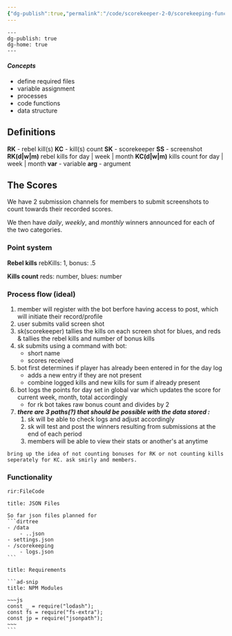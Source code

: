 ```yaml
---
{"dg-publish":true,"permalink":"/code/scorekeeper-2-0/scorekeeping-functional-outline/","dgPassFrontmatter":true}
---
```


```
---
dg-publish: true
dg-home: true
---
```


#### *Concepts*
- define required files
- variable assignment 
- processes
- code functions
- data structure

## Definitions
**RK** - rebel kill(s)
**KC** - kill(s) count
**SK** - scorekeeper 
**SS** - screenshot
**RK(d|w|m)** rebel kills for day | week | month
**KC(d|w|m)** kills count for day | week | month
**var** - variable 
**arg** - argument

## The Scores

We have 2 submission channels for members to submit screenshots to count towards their recorded scores. 

We then have *daily*, *weekly*, and *monthly* winners announced for each of the two categories. 

### Point system
**Rebel kills**
rebKills: 1,
bonus: .5

**Kills count**
reds: number,
blues: number

### Process flow (ideal)
1. member will register with the bot berfore having access to post, which will initiate their record/profile
2. user submits valid screen shot
3. sk(scorekeeper) tallies the kills on each screen shot for blues, and reds & tallies the rebel kills and number of bonus kills
4. sk submits using a command with bot:
	- short name
	- scores received
5. bot first determines if player has already been entered in for the day log
	- adds a new entry if they are not present
	- combine logged kills and new kills for sum if already present
6. bot logs the points for day set in global var which updates the score for current week, month, total accordingly
	- for rk bot takes raw bonus count and divides by 2
7. ***there are 3 paths(?) that should be possible with the data stored :***
	1. sk will be able to check logs and adjust accordingly
	2. sk will test and post the winners resulting from submissions at the end of each period
	3. members will be able to view their stats or another's at anytime

```ad-idea
bring up the idea of not counting bonuses for RK or not counting kills seperately for KC. ask smirly and members.
```

### Functionality
`rir:FileCode`


````ad-summary
title: JSON Files

So far json files planned for
```dirtree
- /data
	- ..json
- settings.json
- /scorekeeping
	- logs.json
```
````

````ad-codenote
title: Requirements

```ad-snip
title: NPM Modules

~~~js
const _ = require("lodash");
const fs = require("fs-extra");
const jp = require("jsonpath");
~~~
```
````

